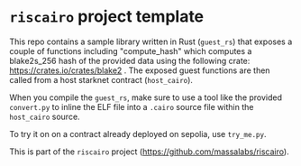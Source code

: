 # `riscairo` project template

This repo contains a sample library written in Rust (`guest_rs`) that exposes a couple of functions including "compute_hash" which computes a blake2s_256 hash of the provided data using the following crate: https://crates.io/crates/blake2 . The exposed guest functions are then called from a host starknet contract (`host_cairo`).

When you compile the `guest_rs`, make sure to use a tool like the provided `convert.py` to inline the ELF file into a `.cairo` source file within the `host_cairo` source.

To try it on on a contract already deployed on sepolia, use `try_me.py`.

This is part of the `riscairo` project (https://github.com/massalabs/riscairo).
